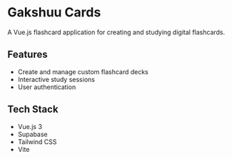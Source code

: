 # Gakshuu Cards

A Vue.js flashcard application for creating and studying digital flashcards.

## Features

- Create and manage custom flashcard decks
- Interactive study sessions
- User authentication

## Tech Stack

- Vue.js 3
- Supabase
- Tailwind CSS
- Vite